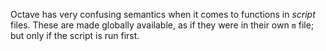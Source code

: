 Octave has very confusing semantics when it comes to functions in
*script* files. These are made globally available, as if they were in
their own `m` file; but only if the script is run first.
